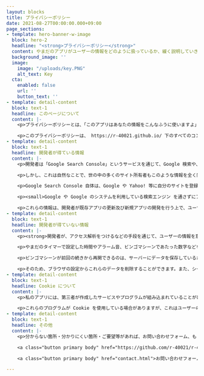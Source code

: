 ```yaml
---
layout: blocks
title: プライバシーポリシー
date: 2021-08-27T00:00:00.000+09:00
page_sections:
- template: hero-banner-w-image
  block: hero-2
  headline: "<strong>プライバシーポリシー</strong>"
  content: やまだのアプリがユーザーの情報をどのように扱っているか、緩く説明していきます。<br><br>最終更新：2021/8/27<br>公開：2021/3/27
  background_image: ''
  image:
    image: "/uploads/key.PNG"
    alt_text: Key
  cta:
    enabled: false
    url: ''
    button_text: ''
- template: detail-content
  block: text-1
  headline: このページについて
  content: |-
    <p>プライバシーポリシーとは、「このアプリはあなたの情報をこんなふうに使いますよ」という、開発者と利用者の間での約束です。このページでは、私とあなたの約束を緩く書いていきます。</p>

    <p>このプライバシーポリシーは、 https://r-40021.github.io/ 下のすべてのコンテンツに適用されます。そのため、私が提供している拡張機能には適用されません。拡張機能のプライバシーに関する情報は、 Chrome ウェブストアの「プライバシーへの取り組み」タブに掲載されています。</p>
- template: detail-content
  block: text-1
  headline: 開発者が得ている情報
  content: |-
    <p>開発者は「Google Search Console」というサービスを通じて、Google 検索や、Google のシステムを利用している検索エンジン<small> (Yahoo! など) </small>の検索結果の一覧に、何回自分の WEB サイトが表示されたか、何回その WEB サイトが開かれたか、どのような単語で多く検索されているのか、などの情報を得ています。</p>

    <p>しかし、これは自然なことで、世の中の多くのサイト所有者もこのような情報を全く同じ手段で得ています。</p>

    <p>Google Search Console 自体は、Google や Yahoo! 等に自分のサイトを登録する上で必要なのですが、上記のような情報を得ることもできるようになっています。</p>

    <p><small>Google や Google のシステムを利用している検索エンジン を通さずにアクセスした場合は、開発者に「ページを何回開いたか」などの情報は提供されません。</small></p>

    <p>これらの情報は、開発者が既存アプリの更新及び新規アプリの開発を行う上で、ユーザーの好みを反映するために用います。</p>
- template: detail-content
  block: text-1
  headline: 開発者が得ていない情報
  content: |-
    <p><strong>開発者が、アクセス解析をつけるなどの手段を通じて、ユーザーの情報を意図的に収集することはありません。</strong></p>

    <p>やまだのタイマーで設定した時間やアラーム音、ビンゴマシーンであたった数字などを、開発者が知ることは不可能な仕組みになっています。<br><small>誰もが閲覧できるSNSにこれらの情報を投稿した場合などは除きます。さすがにね。</small></p>

    <p>ビンゴマシーンが前回の続きから再開できるのは、サーバーにデータを保存しているからではありません。アプリが使うデータは、すべて端末の中に保存しています。<br><small>具体的には、「Local Storage」という仕組みを利用しています。</small></p>

    <p>そのため、ブラウザの設定からこれらのデータを削除することができます。また、シークレットモードなどでは、ブラウザを終了するとこれらのデータが削除されます。</p>
- template: detail-content
  block: text-1
  headline: Cookie について
  content: |-
    <p>私のアプリには、第三者が作成したサービスやプログラムが組み込まれていることがほとんどです。</p>

    <p>これらのプログラムが Cookie を使用している場合がありますが、これはユーザーの皆様に快適なネット体験をしていただくためのものであって、ユーザーの皆様を追跡するためのものではありません。</p>
- template: detail-content
  block: text-1
  headline: その他
  content: |-
    <p>分からない箇所・分かりにくい箇所・ご要望等があれば、お問い合わせフォーム、もしくは GitHub Issue にお気軽にお書きください。また、このプライバシーポリシーは予告なく変更される場合があります。</p>

    <a class="button primary body" href="https://github.com/r-40021/r-40021.github.io/issues" target="_blank">GitHub Issues</a>

    <a class="button primary body" href="contact.html">お問い合わせフォーム</a>

---
```

